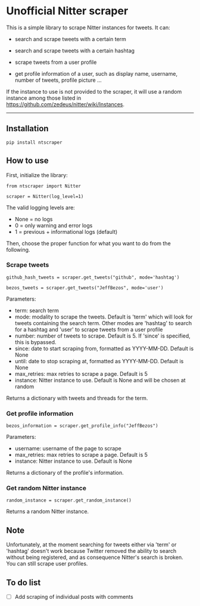 # Unofficial Nitter scraper

This is a simple library to scrape Nitter instances for tweets. It can:

- search and scrape tweets with a certain term

- search and scrape tweets with a certain hashtag

- scrape tweets from a user profile

- get profile information of a user, such as display name, username, number of tweets, profile picture ...

If the instance to use is not provided to the scraper, it will use a random instance among those listed in https://github.com/zedeus/nitter/wiki/Instances.

---

## Installation

```
pip install ntscraper
```

## How to use

First, initialize the library:

```
from ntscraper import Nitter

scraper = Nitter(log_level=1)
```
The valid logging levels are:
- None = no logs
- 0 = only warning and error logs
- 1 = previous + informational logs (default)

Then, choose the proper function for what you want to do from the following.

### Scrape tweets

```
github_hash_tweets = scraper.get_tweets("github", mode='hashtag')

bezos_tweets = scraper.get_tweets("JeffBezos", mode='user')
```

Parameters:
- term: search term
- mode: modality to scrape the tweets. Default is 'term' which will look for tweets containing the search term. Other modes are 'hashtag' to search for a hashtag and 'user' to scrape tweets from a user profile
- number: number of tweets to scrape. Default is 5. If 'since' is specified, this is bypassed.
- since: date to start scraping from, formatted as YYYY-MM-DD. Default is None
- until: date to stop scraping at, formatted as YYYY-MM-DD. Default is None
- max_retries: max retries to scrape a page. Default is 5
- instance: Nitter instance to use. Default is None and will be chosen at random

Returns a dictionary with tweets and threads for the term.

### Get profile information

```
bezos_information = scraper.get_profile_info("JeffBezos")
```

Parameters:
- username: username of the page to scrape
- max_retries: max retries to scrape a page. Default is 5
- instance: Nitter instance to use. Default is None

Returns a dictionary of the profile's information.

### Get random Nitter instance

```
random_instance = scraper.get_random_instance()
```

Returns a random Nitter instance.

## Note

Unfortunately, at the moment searching for tweets either via 'term' or 'hashtag' doesn't work because Twitter removed the ability to search without being registered, and as consequence Nitter's search is broken. You can still scrape user profiles.

## To do list

- [ ] Add scraping of individual posts with comments